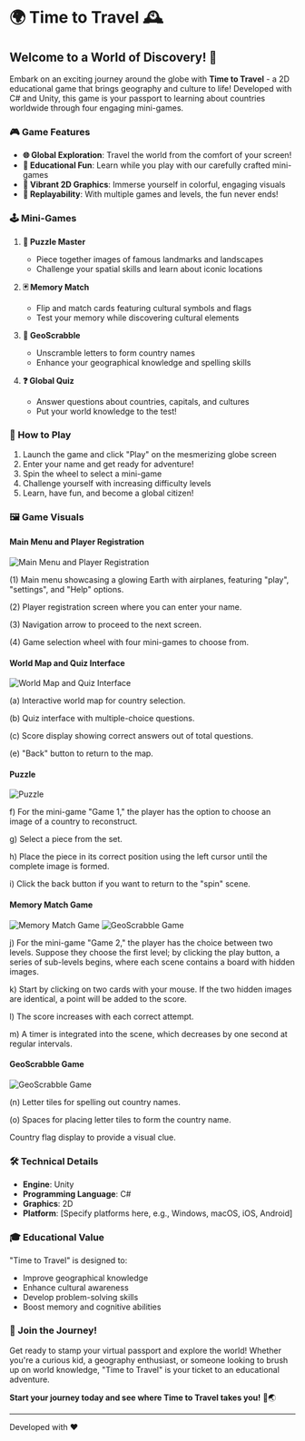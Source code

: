 # 🌍 Time to Travel 🕰️

## Welcome to a World of Discovery! 🌟

Embark on an exciting journey around the globe with **Time to Travel** - a 2D educational game that brings geography and culture to life! Developed with C# and Unity, this game is your passport to learning about countries worldwide through four engaging mini-games.

### 🎮 Game Features

- **🌐 Global Exploration**: Travel the world from the comfort of your screen!
- **🧠 Educational Fun**: Learn while you play with our carefully crafted mini-games
- **🎨 Vibrant 2D Graphics**: Immerse yourself in colorful, engaging visuals
- **🔄 Replayability**: With multiple games and levels, the fun never ends!

### 🕹️ Mini-Games

1. **🧩 Puzzle Master**
   - Piece together images of famous landmarks and landscapes
   - Challenge your spatial skills and learn about iconic locations

2. **🃏 Memory Match**
   - Flip and match cards featuring cultural symbols and flags
   - Test your memory while discovering cultural elements

3. **📝 GeoScrabble**
   - Unscramble letters to form country names
   - Enhance your geographical knowledge and spelling skills

4. **❓ Global Quiz**
   - Answer questions about countries, capitals, and cultures
   - Put your world knowledge to the test!

### 🚀 How to Play

1. Launch the game and click "Play" on the mesmerizing globe screen
2. Enter your name and get ready for adventure!
3. Spin the wheel to select a mini-game
4. Challenge yourself with increasing difficulty levels
5. Learn, have fun, and become a global citizen!

### 🖼️ Game Visuals

#### Main Menu and Player Registration
![Main Menu and Player Registration](https://github.com/eya-harbaoui/GameTimeToTravel/blob/main/img1.PNG)

(1) Main menu showcasing a glowing Earth with airplanes, featuring "play", "settings", and "Help" options.

(2) Player registration screen where you can enter your name.

(3) Navigation arrow to proceed to the next screen.

(4) Game selection wheel with four mini-games to choose from.

#### World Map and Quiz Interface
![World Map and Quiz Interface](https://github.com/eya-harbaoui/GameTimeToTravel/blob/main/img2.PNG)

(a) Interactive world map for country selection.

(b) Quiz interface with multiple-choice questions.

(c) Score display showing correct answers out of total questions.

(e) "Back" button to return to the map.

#### Puzzle
![Puzzle](https://github.com/eya-harbaoui/GameTimeToTravel/blob/main/img3.PNG)

f) For the mini-game "Game 1," the player has the option to choose an image of a country to reconstruct.

g) Select a piece from the set.

h) Place the piece in its correct position using the left cursor until the complete image is formed.

i) Click the back button if you want to return to the "spin" scene.

#### Memory Match Game
![Memory Match Game](https://github.com/eya-harbaoui/GameTimeToTravel/blob/main/img4.PNG)
![GeoScrabble Game](https://github.com/eya-harbaoui/GameTimeToTravel/blob/main/img5.PNG)

j) For the mini-game "Game 2," the player has the choice between two levels. Suppose they choose the first level; by clicking the play button, a series of sub-levels begins, where each scene contains a board with hidden images.

k) Start by clicking on two cards with your mouse. If the two hidden images are identical, a point will be added to the score.

l) The score increases with each correct attempt.

m) A timer is integrated into the scene, which decreases by one second at regular intervals.

#### GeoScrabble Game
![GeoScrabble Game](https://github.com/eya-harbaoui/GameTimeToTravel/blob/main/img6.PNG)

(n) Letter tiles for spelling out country names.

(o) Spaces for placing letter tiles to form the country name.

Country flag display to provide a visual clue.
### 🛠️ Technical Details

- **Engine**: Unity
- **Programming Language**: C#
- **Graphics**: 2D
- **Platform**: [Specify platforms here, e.g., Windows, macOS, iOS, Android]

### 🎓 Educational Value

"Time to Travel" is designed to:
- Improve geographical knowledge
- Enhance cultural awareness
- Develop problem-solving skills
- Boost memory and cognitive abilities

### 🌈 Join the Journey!

Get ready to stamp your virtual passport and explore the world! Whether you're a curious kid, a geography enthusiast, or someone looking to brush up on world knowledge, "Time to Travel" is your ticket to an educational adventure.

**Start your journey today and see where Time to Travel takes you!** 🚀🌏

---

Developed with ❤️
